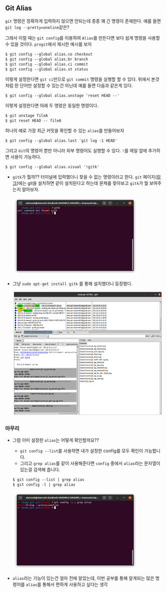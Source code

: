 ## Git Alias

`git` 명령은 정확하게 입력하지 않으면 안되는데 종종 꽤 긴 명령이 존재한다. 예를 들면 `git log --pretty=oneline`같은?

그래서 이럴 때는 `git config`를 이용하여 `Alias`를 만든다면 보다 쉽게 명령을 사용할 수 있을 것이다. `progit`에서 제시한 예시를 보자

```
$ git config --global alias.co checkout
$ git config --global alias.br branch
$ git config --global alias.ci commit
$ git config --global alias.st status
```

이렇게 설정한다면 `git ci`만으로 `git commit` 명령을 실행할 할 수 있다. 위에서 본것 처럼 한 단어만 설정할 수 있는건 아닌데 예를 들면 다음과 같은게 있다.

```
$ git config --global alias.unstage 'reset HEAD --'
```

이렇게 설정한다면 아래 두 명령은 동일한 명령이다.

```
$ git unstage fileA
$ git reset HEAD -- fileA
```

하나의 예로 가장 최근 커밋을 확인할 수 있는 `alias`를 만들어보자

```
$ git config --global alias.last 'git log -1 HEAD'
```

그리고 `Git`의 명령어 뿐만 아니라 외부 명령어도 실행할 수 있다. `!`를 제일 앞에 추가하면 사용이 가능하다.

```
$ git config --global alias.visual '!gitk'
```

- `gitk`가 뭘까?? 터미널에 입력했더니 찾을 수 없는 명령이라고 한다. `git` 페이지([링크](https://git-scm.com/book/ko/v2/Appendix-A%3A-%EB%8B%A4%EC%96%91%ED%95%9C-%ED%99%98%EA%B2%BD%EC%97%90%EC%84%9C-Git-%EC%82%AC%EC%9A%A9%ED%95%98%EA%B8%B0-GUI))에는 git을 설치하면 같이 설치된다고 하는데 문제를 찾아보고 `gitk`가 뭘 보여주는지 알아보자.

  <img src="assets/gitk.png" width="400px" height="250px">

- 그냥 `sudo apt-get install gitk` 를 통해 설치했더니 등장했다.

  <img src="assets/gitk_gui.png" width="600px" height="400px">

### 마무리

- 그럼 이미 설정한 `alias`는 어떻게 확인할까요??

  - `git config --list`를 사용하면 내가 설정한 config를 모두 확인이 가능합니다.
  - 그리고 `grep alias`를 같이 사용해준다면 `config` 중에서 `alias`라는 문자열이 있는걸 검색해 줍니다.

  ```
  $ git config --list | grep alias
  $ git config -l | grep alias
  ```

  <img src="assets/git_config_list.png" width="400px" height="250px">

- `alias`라는 기능이 있는건 얼마 전에 알았는데, 이번 공부를 통해 알게되는 많은 명령어를 `alias`를 통해서 편하게 사용하고 싶다는 생각
